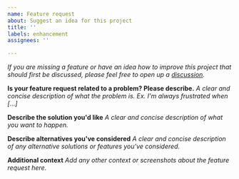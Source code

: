 ```yaml
---
name: Feature request
about: Suggest an idea for this project
title: ''
labels: enhancement
assignees: ''

---
```


_If you are missing a feature or have an idea how to improve this project that should first be 
discussed, please feel free to open up a [discussion](https://github.com/eclipse-tractusx/tractusx-edc/discussions/categories/ideas)._

**Is your feature request related to a problem? Please describe.**
_A clear and concise description of what the problem is. Ex. I'm always frustrated when [...]_

**Describe the solution you'd like**
_A clear and concise description of what you want to happen._

**Describe alternatives you've considered**
_A clear and concise description of any alternative solutions or features you've considered._

**Additional context**
_Add any other context or screenshots about the feature request here._
